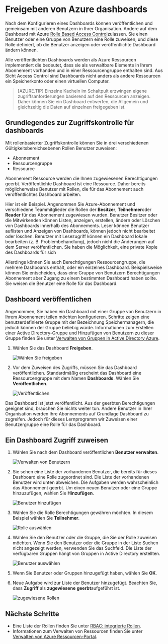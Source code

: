 <properties
   pageTitle="Dashboard Azure-Portal Zugriff | Microsoft Azure"
   description="Erläutert, wie einem Dashboard im Azure-Portal zugreifen."
   services="azure-portal"
   documentationCenter=""
   authors="tfitzmac"
   manager="timlt"
   editor="tysonn"/>

<tags
   ms.service="multiple"
   ms.devlang="NA"
   ms.topic="article"
   ms.tgt_pltfrm="NA"
   ms.workload="na"
   ms.date="08/01/2016"
   ms.author="tomfitz"/>

# <a name="sharing-azure-dashboards"></a>Freigeben von Azure dashboards

Nach dem Konfigurieren eines Dashboards können veröffentlichen und gemeinsam mit anderen Benutzern in Ihrer Organisation. Andere auf dem Dashboard mit Azure [Rolle Based Access Control](../active-directory/role-based-access-control-configure.md)zulassen. Sie einen Benutzer oder eine Gruppe von Benutzern eine Rolle zuweisen, und diese Rolle definiert, ob die Benutzer anzeigen oder veröffentlichte Dashboard ändern können. 

Alle veröffentlichten Dashboards werden als Azure Ressourcen implementiert die bedeutet, dass sie als verwaltbare Elemente in Ihrem Abonnement vorhanden und in einer Ressourcengruppe enthalten sind.  Aus Sicht Access Control sind Dashboards nicht anders als andere Ressourcen ein Speicherkonto oder einen virtuellen Computer.

> [AZURE.TIP] Einzelne Kacheln im Schaltpult erzwingen eigene zugriffsanforderungen basierend auf den Ressourcen anzeigen.  Daher können Sie ein Dashboard entwerfen, die Allgemein und gleichzeitig die Daten auf einzelnen freigegeben ist.

## <a name="understanding-access-control-for-dashboards"></a>Grundlegendes zur Zugriffskontrolle für dashboards

Mit rollenbasierter Zugriffskontrolle können Sie in drei verschiedenen Gültigkeitsbereichsebenen Rollen Benutzer zuweisen:

- Abonnement
- Ressourcengruppe
- Ressource

Abonnement Ressource werden die Ihnen zugewiesenen Berechtigungen geerbt. Veröffentlichte Dashboard ist eine Ressource. Daher bereits möglicherweise Benutzer mit Rollen, die für das Abonnement auch veröffentlichtes Dashboard arbeiten. 

Hier ist ein Beispiel.  Angenommen Sie Azure-Abonnement und verschiedene Teammitglieder die Rollen der **Besitzer**, **Teilnehmer**oder **Reader** für das Abonnement zugewiesen wurden. Benutzer Besitzer oder die Mitwirkenden können Listen, anzeigen, erstellen, ändern oder Löschen von Dashboards innerhalb des Abonnements.  Leser können Benutzer auflisten und Anzeigen von Dashboards, können jedoch nicht bearbeitet oder löschen.  Benutzer mit Lesezugriff können ein Dashboard lokale bearbeiten (z. B. Problembehandlung), jedoch nicht die Änderungen auf dem Server veröffentlichen.  Sie haben die Möglichkeit, eine private Kopie des Dashboards für sich

Allerdings können Sie auch Berechtigungen Ressourcengruppe, die mehrere Dashboards enthält, oder ein einzelnes Dashboard. Beispielsweise können Sie entscheiden, dass eine Gruppe von Benutzern Berechtigungen Abonnement aber Zugang zu einem bestimmten Dashboard haben sollte. Sie weisen die Benutzer eine Rolle für das Dashboard. 

## <a name="publish-dashboard"></a>Dashboard veröffentlichen

Angenommen, Sie haben ein Dashboard mit einer Gruppe von Benutzern in Ihrem Abonnement teilen möchten konfigurieren. Schritte zeigen eine benutzerdefinierte Gruppe mit der Bezeichnung Speichermanagern, die jedoch können der Gruppe beliebig würde. Informationen zum Erstellen einer Active Directory-Gruppe und Hinzufügen von Benutzern zu dieser Gruppe finden Sie unter [Verwalten von Gruppen in Active Directory Azure](../active-directory/active-directory-accessmanagement-manage-groups.md).

1. Wählen Sie das Dashboard **Freigeben**.

     ![Wählen Sie freigeben](./media/azure-portal-dashboard-share-access/select-share.png)

2. Vor dem Zuweisen des Zugriffs, müssen Sie das Dashboard veröffentlichen. Standardmäßig erscheint das Dashboard eine Ressourcengruppe mit dem Namen **Dashboards**. Wählen Sie **Veröffentlichen**.

     ![Veröffentlichen](./media/azure-portal-dashboard-share-access/publish.png)

Das Dashboard ist jetzt veröffentlicht. Aus der geerbten Berechtigungen geeignet sind, brauchen Sie nichts weiter tun. Andere Benutzer in Ihrer Organisation werden Ihre Abonnements auf Grundlage Dashboard zu zugreifen. Jedoch für dieses Lernprogramm wir Zuweisen einer Benutzergruppe eine Rolle für das Dashboard.

## <a name="assign-access-to-a-dashboard"></a>Ein Dashboard Zugriff zuweisen

1. Wählen Sie nach dem Dashboard veröffentlichen **Benutzer verwalten**.

     ![Verwalten von Benutzern](./media/azure-portal-dashboard-share-access/manage-users.png)

2. Sie sehen eine Liste der vorhandenen Benutzer, die bereits für dieses Dashboard eine Rolle zugeordnet sind. Die Liste der vorhandenen Benutzer wird unten abweichen. Die Aufgaben werden wahrscheinlich das Abonnement geerbt. Um einen neuen Benutzer oder eine Gruppe hinzuzufügen, wählen Sie **Hinzufügen**.

     ![Benutzer hinzufügen](./media/azure-portal-dashboard-share-access/existing-users.png)

3. Wählen Sie die Rolle Berechtigungen gewähren möchten. In diesem Beispiel wählen Sie **Teilnehmer**.

     ![Rolle auswählen](./media/azure-portal-dashboard-share-access/select-role.png)

4. Wählen Sie den Benutzer oder die Gruppe, die Sie der Rolle zuweisen möchten. Wenn Sie den Benutzer oder die Gruppe in der Liste Suchen nicht angezeigt werden, verwenden Sie das Suchfeld. Die Liste der verfügbaren Gruppen hängt von Gruppen in Active Directory erstellten.

     ![Benutzer auswählen](./media/azure-portal-dashboard-share-access/select-user.png) 

5. Wenn Sie Benutzer oder Gruppen hinzugefügt haben, wählen Sie **OK**. 

6. Neue Aufgabe wird zur Liste der Benutzer hinzugefügt. Beachten Sie, dass **Zugriff** als **zugewiesene** **geerbt**aufgeführt ist.

     ![zugewiesene Rollen](./media/azure-portal-dashboard-share-access/assigned-roles.png)

## <a name="next-steps"></a>Nächste Schritte

- Eine Liste der Rollen finden Sie unter [RBAC: integrierte Rollen](../active-directory/role-based-access-built-in-roles.md).
- Informationen zum Verwalten von Ressourcen finden Sie unter [Verwalten von Azure Ressourcen-Portal](resource-group-portal.md).